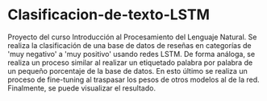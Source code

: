 # Clasificacion-de-texto-LSTM
Proyecto del curso Introducción al Procesamiento del Lenguaje Natural. Se realiza la clasificación de una base de datos de reseñas en categorías de 'muy negativo' a 'muy positivo' usando redes LSTM. De forma análoga, se realiza un proceso similar al realizar un etiquetado palabra por palabra de un pequeño porcentaje de la base de datos. En esto último se realiza un proceso de fine-tuning al traspasar los pesos de otros modelos al de la red. Finalmente, se puede visualizar el resultado.

